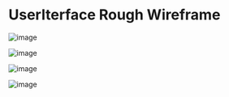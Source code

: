 # UserIterface Rough Wireframe

![image](https://github.com/user-attachments/assets/b63fe994-339c-40c0-abf2-0fedcb8973fc)


![image](https://github.com/user-attachments/assets/2b04de04-7877-4b96-a226-05907181098c)


![image](https://github.com/user-attachments/assets/7198cc06-13bf-4fd9-a97e-257b91263573)

![image](https://github.com/user-attachments/assets/c79f092b-9358-4668-b2b4-c6e9fa0813e3)

